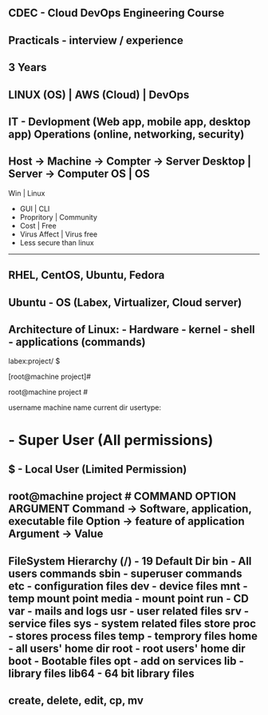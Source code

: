 CDEC - Cloud DevOps Engineering Course
--------------------------------------
Practicals - interview / experience 
--------------------------------------
3 Years 
--------------------------------------
LINUX (OS) | AWS (Cloud) | DevOps
--------------------------------------
IT - Devlopment (Web app, mobile app, desktop app)
    Operations (online, networking, security)
--------------------------------------
Host -> Machine -> Compter -> Server
Desktop | Server -> Computer
OS      | OS
--------------------------------------
Win | Linux
- GUI | CLI
- Propritory | Community
- Cost | Free
- Virus Affect | Virus free
- Less secure than linux
--------------------------------------
RHEL, CentOS, Ubuntu, Fedora
--------------------------------------
Ubuntu - OS (Labex, Virtualizer, Cloud server)
--------------------------------------
Architecture of Linux:
    - Hardware
    - kernel
    - shell
    - applications (commands)
--------------------------------------
labex:project/ $ 

[root@machine project]# 

root@machine project # 

username
machine name
current dir 
usertype:
# - Super User (All permissions)
$ - Local User (Limited Permission)
--------------------------------------
root@machine project #  COMMAND OPTION ARGUMENT
Command -> Software, application, executable file
Option -> feature of application
Argument -> Value 
--------------------------------------
FileSystem Hierarchy (/) - 19 Default Dir 
bin - All users commands
sbin - superuser commands
etc - configuration files
dev - device files
mnt - temp mount point
media - mount point
run - CD
var - mails and logs
usr - user related files
srv - service files
sys - system related files store
proc - stores process files
temp - temprory files
home - all users' home dir
root - root users' home dir
boot - Bootable files
opt - add on services
lib - library files 
lib64 - 64 bit library files
----------------------------------------
create, delete, edit, cp, mv
----------------------------------------